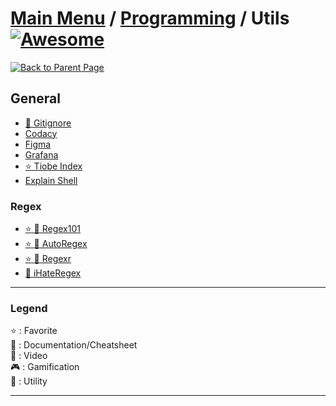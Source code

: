 # [Main Menu](../../README.md) / [Programming](../README.md) / Utils [![Awesome](https://awesome.re/badge-flat.svg)](https://awesome.re)

[![Back to Parent Page](https://img.shields.io/badge/-Back_to_Parent_Page-blue?style=for-the-badge)](../README.md)

## General
- [:wrench: Gitignore](https://github.com/github/gitignore)
- [Codacy](https://www.codacy.com/)
- [Figma](https://www.figma.com/)
- [Grafana](https://grafana.com/)
- [:star: Tiobe Index](https://www.tiobe.com/tiobe-index/)
- [Explain Shell](https://explainshell.com/)

### Regex
- [:star: :wrench: Regex101](https://regex101.com/)
- [:star: :wrench: AutoRegex](https://www.autoregex.xyz/)
- [:star: :wrench: Regexr](https://regexr.com)
- [:wrench: iHateRegex](https://ihateregex.io/)

---

### Legend
:star: : Favorite\
:book: : Documentation/Cheatsheet\
:movie_camera: : Video\
:video_game: : Gamification\
:wrench: : Utility

---
